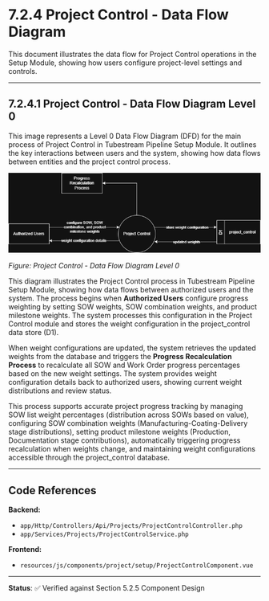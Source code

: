 # 7.2.4 Project Control - Data Flow Diagram

This document illustrates the data flow for Project Control operations in the Setup Module, showing how users configure project-level settings and controls.

---

## 7.2.4.1 Project Control - Data Flow Diagram Level 0

This image represents a Level 0 Data Flow Diagram (DFD) for the main process of Project Control in Tubestream Pipeline Setup Module. It outlines the key interactions between users and the system, showing how data flows between entities and the project control process.

![7.2.4-Project-Control-0.png](7.2.4-Project-Control-0.png)

*Figure: Project Control - Data Flow Diagram Level 0*

This diagram illustrates the Project Control process in Tubestream Pipeline Setup Module, showing how data flows between authorized users and the system. The process begins when **Authorized Users** configure progress weighting by setting SOW weights, SOW combination weights, and product milestone weights. The system processes this configuration in the Project Control module and stores the weight configuration in the project_control data store (D1).

When weight configurations are updated, the system retrieves the updated weights from the database and triggers the **Progress Recalculation Process** to recalculate all SOW and Work Order progress percentages based on the new weight settings. The system provides weight configuration details back to authorized users, showing current weight distributions and review status.

This process supports accurate project progress tracking by managing SOW list weight percentages (distribution across SOWs based on value), configuring SOW combination weights (Manufacturing-Coating-Delivery stage distributions), setting product milestone weights (Production, Documentation stage contributions), automatically triggering progress recalculation when weights change, and maintaining weight configurations accessible through the project_control database.

---

## Code References

**Backend:**
- `app/Http/Controllers/Api/Projects/ProjectControlController.php`
- `app/Services/Projects/ProjectControlService.php`

**Frontend:**
- `resources/js/components/project/setup/ProjectControlComponent.vue`

---

**Status**: ✅ Verified against Section 5.2.5 Component Design
